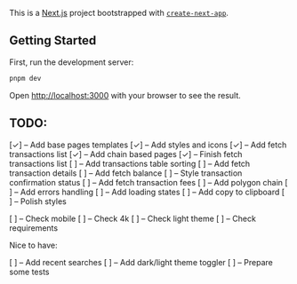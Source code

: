 This is a [Next.js](https://nextjs.org/) project bootstrapped with [`create-next-app`](https://github.com/vercel/next.js/tree/canary/packages/create-next-app).

## Getting Started

First, run the development server:

```bash
pnpm dev
```

Open [http://localhost:3000](http://localhost:3000) with your browser to see the result.

## TODO:

[✓] – Add base pages templates
[✓] – Add styles and icons
[✓] – Add fetch transactions list
[✓] – Add chain based pages
[✓] – Finish fetch transactions list
[ ] – Add transactions table sorting
[ ] – Add fetch transaction details
[ ] – Add fetch balance
[ ] – Style transaction confirmation status
[ ] – Add fetch transaction fees
[ ] – Add polygon chain
[ ] – Add errors handling
[ ] – Add loading states
[ ] – Add copy to clipboard
[ ] – Polish styles

[ ] – Check mobile
[ ] – Check 4k
[ ] – Check light theme
[ ] – Check requirements

Nice to have:

[ ] – Add recent searches
[ ] – Add dark/light theme toggler
[ ] – Prepare some tests
